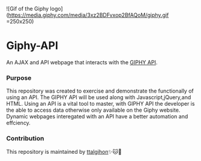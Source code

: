 ![Gif of the Giphy logo](https://media.giphy.com/media/3xz2BDFvxop2BfAQoM/giphy.gif =250x250)
# Giphy-API 
An AJAX and API webpage that interacts with the [GIPHY API](https://developers.giphy.com/).

### Purpose
This repository was created to exercise and demonstrate the functionally of using an API.
The GIPHY API will be used along with Javascript,jQuery,and HTML.
Using an API is a vital tool to master, with GIPHY API the developer is the able to access data
otherwise only available on the Giphy website. Dynamic webpages interegated with an API have
a better automation and effciency.

### Contribution
This repository is maintained by [ttalgihon](https://github.com/ttalgihon):sparkles::cat::strawberry:
